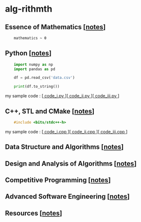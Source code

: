 # alg-rithmth



## Essence of Mathematics [[notes](./mathematics)]

```latex
    mathematics ~ θ

```

## Python [[notes](./python)] 
```python
    import numpy as np
    import pandas as pd

    df = pd.read_csv('data.csv')

    print(df.to_string()) 


```
my sample code : [[ code_i.py ]()][[ code_ii.py ]()][[ code_iii.py ]()]
## C++, STL and CMake [[notes](./competitive_prog/)] 
```cpp
    #include <bits/stdc++-h>

```

my sample code : [[ code_i.cpp ]()][[ code_ii.cpp ]()][[ code_iii.cpp ]()]

## Data Structure and Algorithms [[notes]()] 

## Design and Analysis of Algorithms [[notes]()] 

## Competitive Programming [[notes]()] 

## Advanced Software Engineering [[notes]()] 

## Resources [[notes](RESOURCE.MD)] 